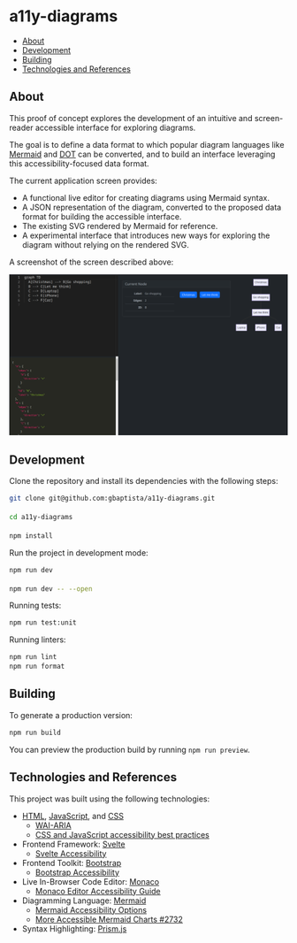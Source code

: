 # a11y-diagrams

- [About](#about)
- [Development](#development)
- [Building](#building)
- [Technologies and References](#technologies-and-references)

## About

This proof of concept explores the development of an intuitive and screen-reader accessible interface for exploring diagrams.

The goal is to define a data format to which popular diagram languages like [Mermaid](https://mermaid.js.org/syntax/flowchart.html) and [DOT](https://graphviz.org/doc/info/lang.html) can be converted, and to build an interface leveraging this accessibility-focused data format.

The current application screen provides:

- A functional live editor for creating diagrams using Mermaid syntax.
- A JSON representation of the diagram, converted to the proposed data format for building the accessible interface.
- The existing SVG rendered by Mermaid for reference.
- A experimental interface that introduces new ways for exploring the diagram without relying on the rendered SVG.

A screenshot of the screen described above:

![a screenshot image of the screen described above](https://raw.githubusercontent.com/gbaptista/assets/main/a11y-diagrams/screenshot-a.png)

## Development

Clone the repository and install its dependencies with the following steps:

```sh
git clone git@github.com:gbaptista/a11y-diagrams.git

cd a11y-diagrams

npm install
```

Run the project in development mode:

```bash
npm run dev

npm run dev -- --open
```

Running tests:

```sh
npm run test:unit
```

Running linters:

```sh
npm run lint
npm run format
```

## Building

To generate a production version:

```bash
npm run build
```

You can preview the production build by running `npm run preview`.

## Technologies and References

This project was built using the following technologies:

- [HTML](https://developer.mozilla.org/en-US/docs/Web/HTML), [JavaScript](https://developer.mozilla.org/en-US/docs/Web/JavaScript), and [CSS](https://developer.mozilla.org/en-US/docs/Web/CSS)
  - [WAI-ARIA](https://developer.mozilla.org/en-US/docs/Learn/Accessibility/WAI-ARIA_basics)
  - [CSS and JavaScript accessibility best practices](https://developer.mozilla.org/en-US/docs/Learn/Accessibility/CSS_and_JavaScript)
- Frontend Framework: [Svelte](https://svelte.dev)
  - [Svelte Accessibility](https://kit.svelte.dev/docs/accessibility)
- Frontend Toolkit: [Bootstrap](https://getbootstrap.com)
  - [Bootstrap Accessibility](https://getbootstrap.com/docs/5.3/getting-started/accessibility/)
- Live In-Browser Code Editor: [Monaco](https://microsoft.github.io/monaco-editor/)
  - [Monaco Editor Accessibility Guide](https://github.com/microsoft/monaco-editor/wiki/Monaco-Editor-Accessibility-Guide)
- Diagramming Language: [Mermaid](https://mermaid.js.org)
  - [Mermaid Accessibility Options](https://mermaid.js.org/config/accessibility.html)
  - [More Accessible Mermaid Charts #2732](https://github.com/mermaid-js/mermaid/issues/2732)
- Syntax Highlighting: [Prism.js](https://prismjs.com)
